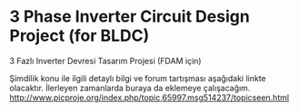 # 3 Phase Inverter Circuit Design Project (for BLDC)
3 Fazlı Inverter Devresi Tasarım Projesi (FDAM için)


Şimdilik konu ile ilgili detaylı bilgi ve forum tartışması aşağıdaki linkte olacaktır. 
İlerleyen zamanlarda buraya da eklemeye çalışacağım.
http://www.picproje.org/index.php/topic,65997.msg514237/topicseen.html
